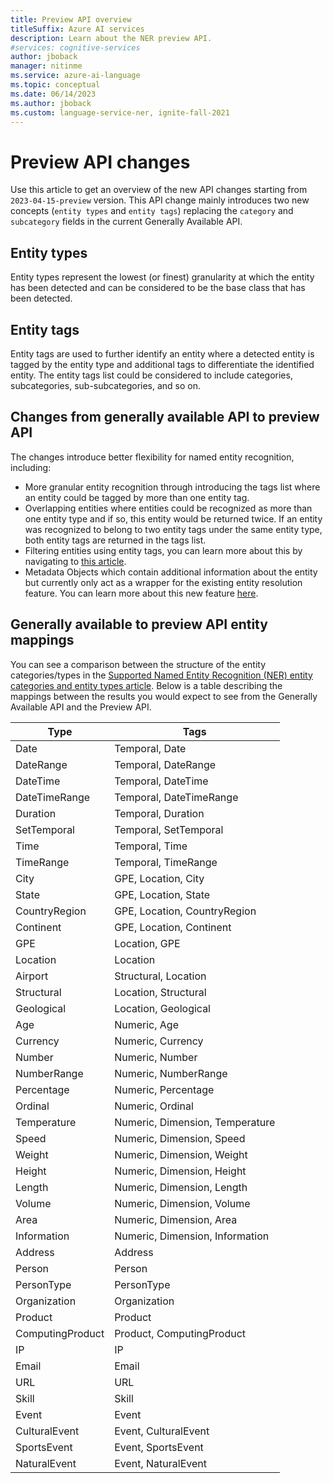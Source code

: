 ```yaml
---
title: Preview API overview
titleSuffix: Azure AI services
description: Learn about the NER preview API.
#services: cognitive-services
author: jboback
manager: nitinme
ms.service: azure-ai-language
ms.topic: conceptual
ms.date: 06/14/2023
ms.author: jboback
ms.custom: language-service-ner, ignite-fall-2021
---
```


# Preview API changes

Use this article to get an overview of the new API changes starting from `2023-04-15-preview` version. This API change mainly introduces two new concepts (`entity types` and `entity tags`) replacing the `category` and `subcategory` fields in the current Generally Available API.

## Entity types
Entity types represent the lowest (or finest) granularity at which the entity has been detected and can be considered to be the base class that has been detected.

## Entity tags
Entity tags are used to further identify an entity where a detected entity is tagged by the entity type and additional tags to differentiate the identified entity. The entity tags list could be considered to include categories, subcategories, sub-subcategories, and so on.

## Changes from generally available API to preview API
The changes introduce better flexibility for named entity recognition, including:
* More granular entity recognition through introducing the tags list where an entity could be tagged by more than one entity tag.
* Overlapping entities where entities could be recognized as more than one entity type and if so, this entity would be returned twice. If an entity was recognized to belong to two entity tags under the same entity type, both entity tags are returned in the tags list.
* Filtering entities using entity tags, you can learn more about this by navigating to [this article](../how-to-call.md#select-which-entities-to-be-returned-preview-api-only).
* Metadata Objects which contain additional information about the entity but currently only act as a wrapper for the existing entity resolution feature. You can learn more about this new feature [here](entity-metadata.md).

## Generally available to preview API entity mappings
You can see a comparison between the structure of the entity categories/types in the [Supported Named Entity Recognition (NER) entity categories and entity types article](./named-entity-categories.md). Below is a table describing the mappings between the results you would expect to see from the Generally Available API and the Preview API.

| Type           | Tags                                   |
|----------------|----------------------------------------|
| Date           | Temporal, Date                         |
| DateRange      | Temporal, DateRange                    |
| DateTime       | Temporal, DateTime                     |
| DateTimeRange  | Temporal, DateTimeRange                |
| Duration       | Temporal, Duration                     |
| SetTemporal    | Temporal, SetTemporal                  |
| Time           | Temporal, Time                         |
| TimeRange      | Temporal, TimeRange                    |
| City           | GPE, Location, City                    |
| State          | GPE, Location, State                   |
| CountryRegion  | GPE, Location, CountryRegion           |
| Continent      | GPE, Location, Continent               |
| GPE            | Location, GPE                          |
| Location       | Location                               |
| Airport        | Structural, Location                   |
| Structural     | Location, Structural                   |
| Geological     | Location, Geological                   |
| Age            | Numeric, Age                           |
| Currency       | Numeric, Currency                      |
| Number         | Numeric, Number                        |
| NumberRange    | Numeric, NumberRange                   |
| Percentage     | Numeric, Percentage                    |
| Ordinal        | Numeric, Ordinal                       |
| Temperature    | Numeric, Dimension, Temperature         |
| Speed          | Numeric, Dimension, Speed               |
| Weight         | Numeric, Dimension, Weight              |
| Height         | Numeric, Dimension, Height              |
| Length         | Numeric, Dimension, Length              |
| Volume         | Numeric, Dimension, Volume              |
| Area           | Numeric, Dimension, Area                |
| Information    | Numeric, Dimension, Information         |
| Address        | Address                                |
| Person         | Person                                 |
| PersonType     | PersonType                             |
| Organization   | Organization                           |
| Product        | Product                                |
| ComputingProduct | Product, ComputingProduct             |
| IP             | IP                                     |
| Email          | Email                                  |
| URL            | URL                                    |
| Skill          | Skill                                  |
| Event          | Event                                  |
| CulturalEvent  | Event, CulturalEvent                   |
| SportsEvent    | Event, SportsEvent                     |
| NaturalEvent   | Event, NaturalEvent                    |


